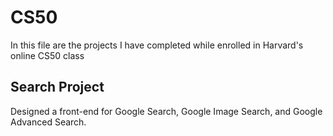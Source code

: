 # CS50
In this file are the projects I have completed while enrolled in Harvard's online CS50 class

## Search Project
Designed a front-end for Google Search, Google Image Search, and Google Advanced Search.


